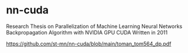 # nn-cuda
Research Thesis on Parallelization of Machine Learning Neural Networks Backpropagation Algorithm with NVIDIA GPU CUDA Written in 2011

https://github.com/st-mn/nn-cuda/blob/main/toman_tom564_dp.pdf 
